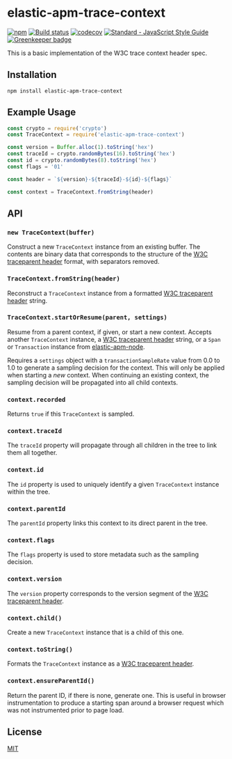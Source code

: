 # elastic-apm-trace-context

[![npm](https://img.shields.io/npm/v/elastic-apm-trace-context.svg)](https://www.npmjs.com/package/elastic-apm-trace-context)
[![Build status](https://travis-ci.org/elastic/elastic-apm-trace-context.svg?branch=master)](https://travis-ci.org/elastic/elastic-apm-trace-context)
[![codecov](https://img.shields.io/codecov/c/github/elastic/elastic-apm-trace-context.svg)](https://codecov.io/gh/elastic/elastic-apm-trace-context)
[![Standard - JavaScript Style Guide](https://img.shields.io/badge/code%20style-standard-brightgreen.svg?style=flat)](https://github.com/feross/standard) [![Greenkeeper badge](https://badges.greenkeeper.io/Qard/apm-nodejs-trace-context.svg)](https://greenkeeper.io/)

This is a basic implementation of the W3C trace context header spec.

## Installation

```
npm install elastic-apm-trace-context
```

## Example Usage

```js
const crypto = require('crypto')
const TraceContext = require('elastic-apm-trace-context')

const version = Buffer.alloc(1).toString('hex')
const traceId = crypto.randomBytes(16).toString('hex')
const id = crypto.randomBytes(8).toString('hex')
const flags = '01'

const header = `${version}-${traceId}-${id}-${flags}`

const context = TraceContext.fromString(header)
```

## API

### `new TraceContext(buffer)`

Construct a new `TraceContext` instance from an existing buffer. The contents are binary data that corresponds to the structure of the [W3C traceparent header][traceparent] format, with separators removed.

### `TraceContext.fromString(header)`

Reconstruct a `TraceContext` instance from a formatted [W3C traceparent header][traceparent] string.

### `TraceContext.startOrResume(parent, settings)`

Resume from a parent context, if given, or start a new context. Accepts another `TraceContext` instance, a [W3C traceparent header][traceparent] string, or a `Span` or `Transaction` instance from [elastic-apm-node](http://npmjs.org/package/elastic-apm-node).

Requires a `settings` object with a `transactionSampleRate` value from 0.0 to 1.0 to generate a sampling decision for the context. This will only be applied when starting a _new_ context. When continuing an existing context, the sampling decision will be propagated into all child contexts.

### `context.recorded`

Returns `true` if this `TraceContext` is sampled.

### `context.traceId`

The `traceId` property will propagate through all children in the tree to link them all together.

### `context.id`

The `id` property is used to uniquely identify a given `TraceContext` instance within the tree.

### `context.parentId`

The `parentId` property links this context to its direct parent in the tree.

### `context.flags`

The `flags` property is used to store metadata such as the sampling decision.

### `context.version`

The `version` property corresponds to the version segment of the [W3C traceparent header][traceparent].

### `context.child()`

Create a new `TraceContext` instance that is a child of this one.

### `context.toString()`

Formats the `TraceContext` instance as a [W3C traceparent header][traceparent].

### `context.ensureParentId()`

Return the parent ID, if there is none, generate one. This is useful in browser instrumentation to produce a starting span around a browser request which was not instrumented prior to page load.

## License

[MIT](LICENSE)

[traceparent]: https://github.com/w3c/trace-context/blob/master/spec/20-http_header_format.md
